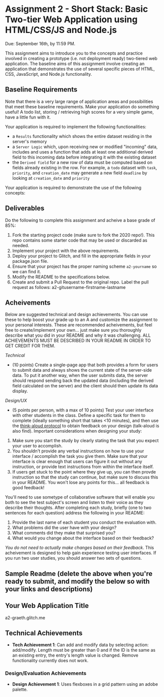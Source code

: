 Assignment 2 - Short Stack: Basic Two-tier Web Application using HTML/CSS/JS and Node.js  
===

Due: September 16th, by 11:59 PM.

This assignment aims to introduce you to the concepts and practice involved in creating a prototype (i.e. not deployment ready) two-tiered web application. The baseline aims of this assignment involve creating an application that demonstrates the use of several specific pieces of HTML, CSS, JavaScript, and Node.js functionality.

Baseline Requirements
---

Note that there is a very large range of application areas and possibilities that meet these baseline requirements. Make your application do something useful! A todo list, storing / retrieving high scores for a very simple game, have a little fun with it.

Your application is required to implement the following functionalities:

- a `Results` functionality which shows the entire dataset residing in the server's memory
- a `Server Logic` which, upon receiving new or modified "incoming" data, includes and uses a function that adds at least one additional derived field to this incoming data before integrating it with the existing dataset
- the `Derived field` for a new row of data must be computed based on fields already existing in the row. For example, a `todo` dataset with `task`, `priority`, and `creation_date` may generate a new field `deadline` by looking at `creation_date` and `priority`

Your application is required to demonstrate the use of the following concepts:



Deliverables
---

Do the following to complete this assignment and acheive a base grade of 85%:

1. Fork the starting project code (make sure to fork the 2020 repo!). This repo contains some starter code that may be used or discarded as needed.
2. Implement your project with the above requirements.
4. Deploy your project to Glitch, and fill in the appropriate fields in your package.json file.
5. Ensure that your project has the proper naming scheme `a2-yourname` so we can find it.
6. Modify the README to the specifications below.
7. Create and submit a Pull Request to the original repo. Label the pull request as follows: a2-gitusername-firstname-lastname

Acheivements
---

Below are suggested technical and design achievements. You can use these to help boost your grade up to an A and customize the assignment to your personal interests. These are recommended acheivements, but feel free to create/implement your own... just make sure you thoroughly describe what you did in your README and why it was challenging. ALL ACHIEVEMENTS MUST BE DESCRIBED IN YOUR README IN ORDER TO GET CREDIT FOR THEM.

*Technical*
- (10 points) Create a single-page app that both provides a form for users to submit data and always shows the current state of the server-side data. To put it another way, when the user submits data, the server should respond sending back the updated data (including the derived field calculated on the server) and the client should then update its data display.

*Design/UX*
- (5 points per person, with a max of 10 points) Test your user interface with other students in the class. Define a specific task for them to complete (ideally something short that takes <10 minutes), and then use the [think-aloud protocol](https://en.wikipedia.org/wiki/Think_aloud_protocol) to obtain feedback on your design (talk-aloud is also find). Important considerations when designing your study:

1. Make sure you start the study by clearly stating the task that you expect your user to accomplish.
2. You shouldn't provide any verbal instructions on how to use your interface / accomplish the task you give them. Make sure that your interface is clear enough that users can figure it out without any instruction, or provide text instructions from within the interface itself. 
3. If users get stuck to the point where they give up, you can then provde instruction so that the study can continue, but make sure to discuss this in your README. You won't lose any points for this... all feedback is good feedback!

You'll need to use sometype of collaborative software that will enable you both to see the test subject's screen and listen to their voice as they describe their thoughts. After completing each study, briefly (one to two sentences for each question) address the following in your README:

1. Provide the last name of each student you conduct the evaluation with.
2. What problems did the user have with your design?
3. What comments did they make that surprised you?
4. What would you change about the interface based on their feedback?

*You do not need to actually make changes based on their feedback*. This acheivement is designed to help gain experience testing user interfaces. If you run two user studies, you should answer two sets of questions. 

Sample Readme (delete the above when you're ready to submit, and modify the below so with your links and descriptions)
---

## Your Web Application Title
a2-graeth.glitch.me

## Technical Achievements
- **Tech Achievement 1**: Can add and modify data by selecting action: add/modify. Length must be greater than 0
and if the ID is the same as an existing entry, the entry's length value is changed. Remove functionality currently
does not work.

### Design/Evaluation Achievements
- **Design Achievement 1**: Uses flexboxes in a grid pattern using an adobe palette.
